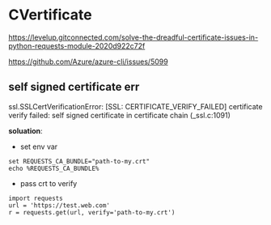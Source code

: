 # CVertificate

https://levelup.gitconnected.com/solve-the-dreadful-certificate-issues-in-python-requests-module-2020d922c72f

https://github.com/Azure/azure-cli/issues/5099

## self signed certificate err
ssl.SSLCertVerificationError: [SSL: CERTIFICATE_VERIFY_FAILED] certificate verify failed: self signed certificate in certificate chain (_ssl.c:1091)

**soluation**:
  * set env var
  ```
  set REQUESTS_CA_BUNDLE="path-to-my.crt"
  echo %REQUESTS_CA_BUNDLE%
  ```
  * pass crt to verify
  ```
  import requests
  url = 'https://test.web.com'
  r = requests.get(url, verify='path-to-my.crt')
  ```
